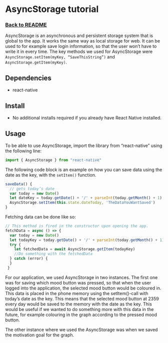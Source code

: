 # AsyncStorage tutorial
### [Back to README](../README.md)

AsyncStorage is an asynchronous and persistent storage system that is global to the app. It works the same way as local storage for web. It can be used to for example save login information, so that the user won’t have to write it in every time.
The key methods we used for AsyncStorage were `AsyncStorage.setItem(myKey, “SaveThisString”)` and `AsyncStorage.getItem(myKey)`.

## Dependencies 
* react-native

## Install
* No additional installs required if you already have React Native installed.

## Usage
To be able to use AsyncStorage, import the library from “react-native” using the following line:

```javascript
import { AsyncStorage } from "react-native"
```
The following code block is an example on how you can save data using the date as the key, with the `setItem()` function.

```javascript
saveData() {
  // gets today’s date
  var today = new Date()
  let dateKey = today.getDate() + '/' + parseInt(today.getMonth() + 1) + '/' + today.getFullYear()
  AsyncStorage.setItem(this.state.dateToday, 'TheDataYouWantSaved')
}
```

Fetching data can be done like so: 

```javascript
// This method is fired in the constructor upon opening the app.
fetchData = async () => {
  var today = new Date()
  let todayKey = today.getDate() + '/' + parseInt(today.getMonth() + 1) + '/' + today.getFullYear()
  try {
    let fetchedData = await AsyncStorage.getItem(todayKey)
    //Do something with the fetchedData
  } catch (error) {
  }
 }
```
For our application, we used AsyncStorage in two instances. The first one was for saving which mood button was pressed, so that when the user logged into the application, the selected mood button would be coloured in. This data is placed in the phone memory using the setItem()-call with today’s date as the key. This means that the selected mood button at 2359 every day would be saved to the memory with the date as the key. This would be useful if we wanted to do something more with this data in the future, for example colouring in the graph according to the pressed mood button.

The other instance where we used the AsyncStorage was when we saved the motivation goal for the graph. 
